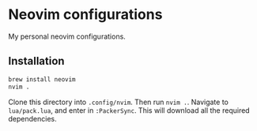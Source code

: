 # Neovim configurations

My personal neovim configurations.

## Installation

```sh
brew install neovim
nvim .
```

Clone this directory into `.config/nvim`.
Then run `nvim .`.
Navigate to `lua/pack.lua`, and enter in `:PackerSync`.
This will download all the required dependencies.

